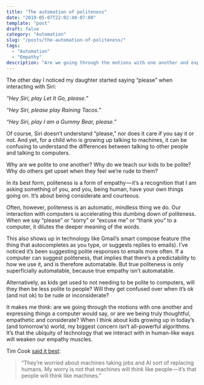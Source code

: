 ```yaml
---
title: "The automation of politeness"
date: "2019-05-07T22:02:40-07:00"
template: "post"
draft: false
category: "Automation"
slug: "/posts/the-automation-of-politeness/"
tags:
  - "Automation"
  - "Empathy"
description: "Are we going through the motions with one another and expressing things a computer would say, or are we being truly thoughtful, empathetic and considerate?"
---
```


The other day I noticed my daughter started saying “please” when interacting with Siri:

_“Hey Siri, play Let It Go, please.”_

_“Hey Siri, please play Raining Tacos.”_

_“Hey Siri, play I am a Gummy Bear, please.”_

Of course, Siri doesn’t understand “please,” nor does it care if you say it or not. And yet, for a child who is growing up talking to machines, it can be confusing to understand the differences between talking to other people and talking to computers.

Why are we polite to one another? Why do we teach our kids to be polite? Why do others get upset when they feel we’re rude to them?

In its best form, politeness is a form of empathy — it’s a recognition that I am asking something of you, and you, being human, have your own things going on. It’s about being considerate and courteous.

Often, however, politeness is an automatic, mindless thing we do. Our interaction with computers is accelerating this dumbing down of politeness. When we say “please” or “sorry” or “excuse me” or “thank you” to a computer, it dilutes the deeper meaning of the words.

This also shows up in technology like Gmail’s smart compose feature (the thing that autocompletes as you type, or suggests replies to emails). I’ve noticed it’s been suggesting polite responses to emails more often. If a computer can suggest politeness, that implies that there’s a predictability to how we use it, and is therefore automatable. But true politeness is only superficially automatable, because true empathy isn’t automatable.

Alternatively, as kids get used to not needing to be polite to computers, will they then be less polite to people? Will they get confused over when it’s ok (and not ok) to be rude or inconsiderate?

It makes me think: are we going through the motions with one another and expressing things a computer would say, or are we being truly thoughtful, empathetic and considerate? When I think about kids growing up in today’s (and tomorrow’s) world, my biggest concern isn’t all-powerful algorithms. It’s that the ubiquity of technology that we interact with in human-like ways will weaken our empathy muscles.

Tim Cook [said it best](https://www.axios.com/tim-cook-apple-artificial-intelligence-human-ec98a548-0a2f-4a7a-bd65-b4d25395bc27.html):

> “They’re worried about machines taking jobs and AI sort of replacing humans. My worry is not that machines will think like people — it’s that people will think like machines.”